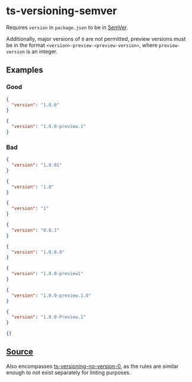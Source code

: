 # ts-versioning-semver

Requires `version` in `package.json` to be in [SemVer](https://semver.org/).

Additionally, major versions of `0` are not permitted, preview versions must be in the format `<version>-preview-<preview-version>`, where `preview-version` is an integer.

## Examples

### Good

```json
{
  "version": "1.0.0"
}
```

```json
{
  "version": "1.0.0-preview.1"
}
```

### Bad

```json
{
  "version": "1.0.01"
}
```

```json
{
  "version": "1.0"
}
```

```json
{
  "version": "1"
}
```

```json
{
  "version": "0.0.1"
}
```

```json
{
  "version": "1.0.0.0"
}
```

```json
{
  "version": "1.0.0-preview1"
}
```

```json
{
  "version": "1.0.0-preview.1.0"
}
```

```json
{
  "version": "1.0.0-Preview.1"
}
```

```json
{}
```

## [Source](https://azuresdkspecs.z5.web.core.windows.net/TypeScriptSpec.html#ts-versioning-semver)

Also encompasses [ts-versioning-no-version-0](https://azuresdkspecs.z5.web.core.windows.net/TypeScriptSpec.html#ts-versioning-no-version-0), as the rules are similar enough to not exist separately for linting purposes.
